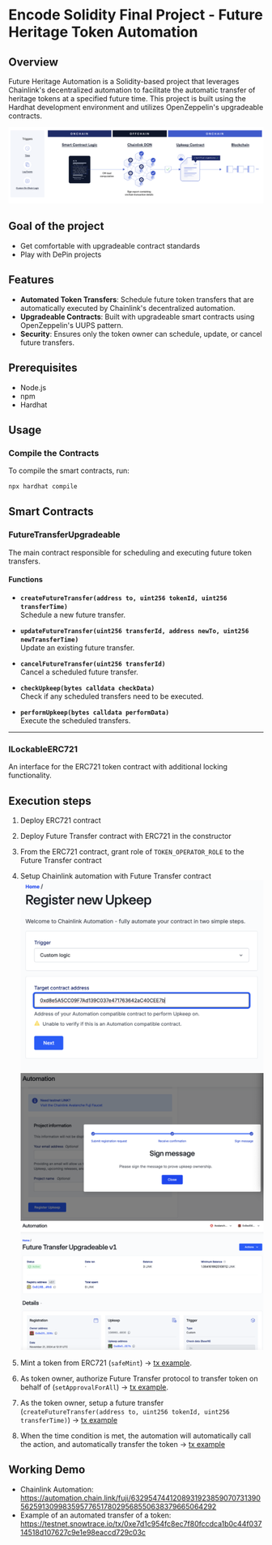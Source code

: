 # Encode Solidity Final Project - Future Heritage Token Automation

## Overview

Future Heritage Automation is a Solidity-based project that leverages Chainlink's decentralized automation to facilitate the automatic transfer of heritage tokens at a specified future time. This project is built using the Hardhat development environment and utilizes OpenZeppelin's upgradeable contracts.

![chainlink](/.docs/chainlink-automation-example.png)

## Goal of the project

- Get comfortable with upgradeable contract standards
- Play with DePin projects

## Features

- **Automated Token Transfers**: Schedule future token transfers that are automatically executed by Chainlink's decentralized automation.
- **Upgradeable Contracts**: Built with upgradeable smart contracts using OpenZeppelin's UUPS pattern.
- **Security**: Ensures only the token owner can schedule, update, or cancel future transfers.

## Prerequisites

- Node.js
- npm
- Hardhat

## Usage

### Compile the Contracts

To compile the smart contracts, run:

```sh
npx hardhat compile
```

## Smart Contracts

### **FutureTransferUpgradeable**

The main contract responsible for scheduling and executing future token transfers.

#### **Functions**

- **`createFutureTransfer(address to, uint256 tokenId, uint256 transferTime)`**  
  Schedule a new future transfer.

- **`updateFutureTransfer(uint256 transferId, address newTo, uint256 newTransferTime)`**  
  Update an existing future transfer.

- **`cancelFutureTransfer(uint256 transferId)`**  
  Cancel a scheduled future transfer.

- **`checkUpkeep(bytes calldata checkData)`**  
  Check if any scheduled transfers need to be executed.

- **`performUpkeep(bytes calldata performData)`**  
  Execute the scheduled transfers.

---

### **ILockableERC721**

An interface for the ERC721 token contract with additional locking functionality.

## Execution steps

1. Deploy ERC721 contract
2. Deploy Future Transfer contract with ERC721 in the constructor
3. From the ERC721 contract, grant role of `TOKEN_OPERATOR_ROLE` to the Future Transfer contract
4. Setup Chainlink automation with Future Transfer contract
![Image](/.docs/1-register-upkeep.png)
![Image](/.docs/2-confirm-registration.png)
![Image](/.docs/3-chainlink-automation.png)
5. Mint a token from ERC721 (`safeMint`) -> [tx example](https://testnet.snowtrace.io/tx/0x5e0e317377884618a0c42654db216413b1f83c601b42e0695d56b71a47b74217?chainid=43113).

6. As token owner, authorize Future Transfer protocol to transfer token on behalf of (`setApprovalForAll`) -> [tx example](https://testnet.snowtrace.io/tx/0xc6903e03b7002811968a4a56e8f344ed06da156c28b2520a1a532921cd11c17b?chainid=43113).
7. As the token owner, setup a future transfer (`createFutureTransfer(address to, uint256 tokenId, uint256 transferTime)`) -> [tx example](https://testnet.snowtrace.io/tx/0xfee7a1f10f176bd2cc85577c2058b93bd9b576f0817c5add8159dc4e6365c3c9)
8. When the time condition is met, the automation will automatically call the action, and automatically transfer the token -> [tx example](https://testnet.snowtrace.io/tx/0xe7d1c954fc8ec7f80fccdca1b0c44f03714518d107627c9e1e98eaccd729c03c)

## Working Demo

- Chainlink Automation: https://automation.chain.link/fuji/63295474412089319238590707313905625913099835957765178029568550638379665064292
- Example of an automated transfer of a token: https://testnet.snowtrace.io/tx/0xe7d1c954fc8ec7f80fccdca1b0c44f03714518d107627c9e1e98eaccd729c03c
